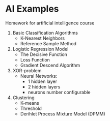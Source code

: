 # AI Examples
Homework for artificial intelligence course

1. Basic Classification Algorithms
	- K-Nearest Neighbors
	- Reference Sample Method
2. Logistic Regression Model
    - The Decisive Function
	- Loss Function
	- Gradient Descend Algorithm
3. XOR-problem
	- Neural Networks:
		- 1 hidden layer
		- 2 hidden layers
		- neurons number configurable
4. Clustering
	- K-means
	- Threshold
	- Derihlet Process Mixture Model (DPMM)